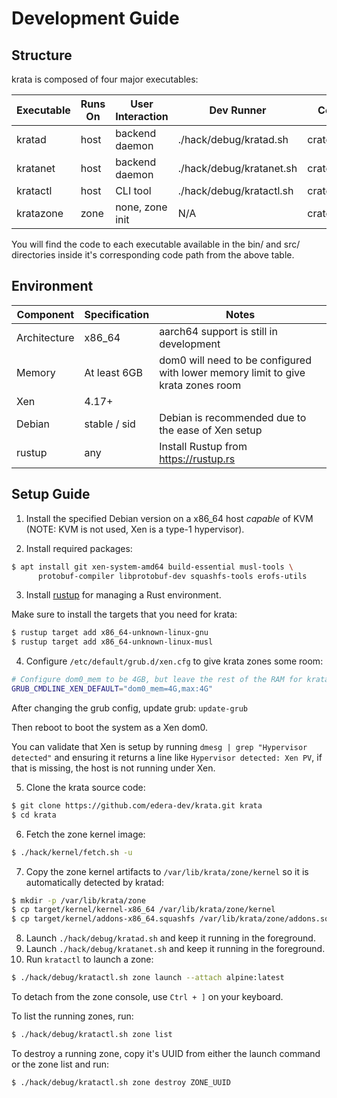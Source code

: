 # Development Guide

## Structure

krata is composed of four major executables:

| Executable | Runs On | User Interaction | Dev Runner               | Code Path      |
|------------|---------|------------------|--------------------------|----------------|
| kratad     | host    | backend daemon   | ./hack/debug/kratad.sh   | crates/daemon  |
| kratanet   | host    | backend daemon   | ./hack/debug/kratanet.sh | crates/network |
| kratactl   | host    | CLI tool         | ./hack/debug/kratactl.sh | crates/ctl     |
| kratazone  | zone    | none, zone init  | N/A                      | crates/zone    |

You will find the code to each executable available in the bin/ and src/ directories inside
it's corresponding code path from the above table.

## Environment

| Component    | Specification | Notes                                                                            |
|--------------|---------------|----------------------------------------------------------------------------------|
| Architecture | x86_64        | aarch64 support is still in development                                          |
| Memory       | At least 6GB  | dom0 will need to be configured with lower memory limit to give krata zones room | 
| Xen          | 4.17+         |                                                                                  |
| Debian       | stable / sid  | Debian is recommended due to the ease of Xen setup                               |
| rustup       | any           | Install Rustup from https://rustup.rs                                            |

## Setup Guide

1. Install the specified Debian version on a x86_64 host _capable_ of KVM (NOTE: KVM is not used, Xen is a type-1 hypervisor).

2. Install required packages:

```sh
$ apt install git xen-system-amd64 build-essential musl-tools \
      protobuf-compiler libprotobuf-dev squashfs-tools erofs-utils
```

3. Install [rustup](https://rustup.rs) for managing a Rust environment.

Make sure to install the targets that you need for krata:

```sh
$ rustup target add x86_64-unknown-linux-gnu
$ rustup target add x86_64-unknown-linux-musl
```

4. Configure `/etc/default/grub.d/xen.cfg` to give krata zones some room:

```sh
# Configure dom0_mem to be 4GB, but leave the rest of the RAM for krata zones.
GRUB_CMDLINE_XEN_DEFAULT="dom0_mem=4G,max:4G"
```

After changing the grub config, update grub: `update-grub`

Then reboot to boot the system as a Xen dom0.

You can validate that Xen is setup by running `dmesg | grep "Hypervisor detected"` and ensuring it returns a line like `Hypervisor detected: Xen PV`, if that is missing, the host is not running under Xen.

5. Clone the krata source code:
```sh
$ git clone https://github.com/edera-dev/krata.git krata
$ cd krata
```

6. Fetch the zone kernel image:

```sh
$ ./hack/kernel/fetch.sh -u
```

7. Copy the zone kernel artifacts to `/var/lib/krata/zone/kernel` so it is automatically detected by kratad:

```sh
$ mkdir -p /var/lib/krata/zone
$ cp target/kernel/kernel-x86_64 /var/lib/krata/zone/kernel
$ cp target/kernel/addons-x86_64.squashfs /var/lib/krata/zone/addons.squashfs
```

8. Launch `./hack/debug/kratad.sh` and keep it running in the foreground.
9. Launch `./hack/debug/kratanet.sh` and keep it running in the foreground.
10. Run `kratactl` to launch a zone:

```sh
$ ./hack/debug/kratactl.sh zone launch --attach alpine:latest
```

To detach from the zone console, use `Ctrl + ]` on your keyboard.

To list the running zones, run:
```sh
$ ./hack/debug/kratactl.sh zone list
```

To destroy a running zone, copy it's UUID from either the launch command or the zone list and run:
```sh
$ ./hack/debug/kratactl.sh zone destroy ZONE_UUID
```
